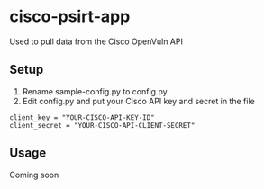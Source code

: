 # cisco-psirt-app
Used to pull data from the Cisco OpenVuln API

## Setup
1. Rename sample-config.py to config.py
2. Edit config.py and put your Cisco API key and secret in the file

```
client_key = "YOUR-CISCO-API-KEY-ID"
client_secret = "YOUR-CISCO-API-CLIENT-SECRET"
```

## Usage
Coming soon
